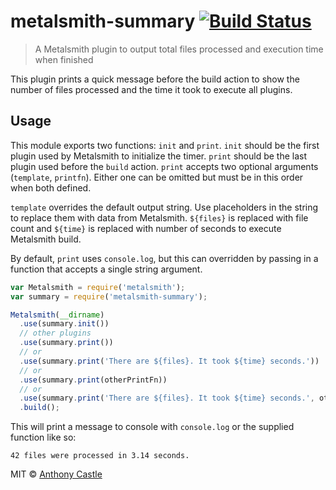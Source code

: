 # metalsmith-summary [![Build Status](https://travis-ci.org/mrajo/metalsmith-summary.svg)](https://travis-ci.org/mrajo/metalsmith-summary)

> A Metalsmith plugin to output total files processed and execution time when finished

This plugin prints a quick message before the build action to show the number of files processed and the time it took to execute all plugins.

## Usage

This module exports two functions: `init` and `print`. `init` should be the first plugin used by Metalsmith to initialize the timer. `print` should be the last plugin used before the `build` action. `print` accepts two optional arguments (`template`, `printfn`). Either one can be omitted but must be in this order when both defined.

`template` overrides the default output string. Use placeholders in the string to replace them with data from Metalsmith. `${files}` is replaced with file count and `${time}` is replaced with number of seconds to execute Metalsmith build.

By default, `print` uses `console.log`, but this can overridden by passing in a function that accepts a single string argument.

```js
var Metalsmith = require('metalsmith');
var summary = require('metalsmith-summary');

Metalsmith(__dirname)
  .use(summary.init())
  // other plugins
  .use(summary.print())
  // or
  .use(summary.print('There are ${files}. It took ${time} seconds.'))
  // or
  .use(summary.print(otherPrintFn))
  // or
  .use(summary.print('There are ${files}. It took ${time} seconds.', otherPrintFn))
  .build();
```

This will print a message to console with `console.log` or the supplied function like so:

`42 files were processed in 3.14 seconds.`


MIT © [Anthony Castle](http://github.com/mrajo)
